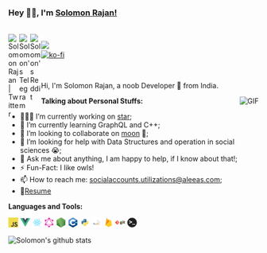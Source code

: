 ### Hey 👋🏽, I'm [Solomon Rajan!](https://solomonrajan.me) 

<br/>

<a href="https://twitter.com/iamsolomonrajan">
  <img align="left" alt="Solomon Rajan | Twitter" width="22px" src="https://cdn.jsdelivr.net/npm/simple-icons@v3/icons/twitter.svg" />
</a>
<a href="https://t.me/encrypteduser/">
  <img align="left" alt="Solomon's Telegram" width="22px" src="https://cdn.jsdelivr.net/npm/simple-icons@v3/icons/telegram.svg" />
</a>
<a href="https://www.reddit.com/user/solomonrajan/">
  <img align="left" alt="Solomon's Reddit" width="22px" src="https://cdn.jsdelivr.net/npm/simple-icons@v3/icons/reddit.svg" />
</a>

![](https://visitor-badge.glitch.me/badge?page_id=solomonrajan.solomonrajan)
<br>
[![ko-fi](https://ko-fi.com/img/githubbutton_sm.svg)](https://ko-fi.com/R6R12UF4S)

<br />

Hi, I'm Solomon Rajan, a noob Developer 🚀 from India.

  <img align="right" alt="GIF" src="https://media.giphy.com/media/5xtDarv3JMWO3kX7pAI/giphy.gif" />
  
**Talking about Personal Stuffs:**

- 👨🏽‍💻 I’m currently working on [star](https://github.com/solomonrajan/solomonrajan.github.io);
- 🌱 I’m currently learning GraphQL and C++; 
- 👯 I’m looking to collaborate on [moon](https://github.com/solomonrajan/solomonrajan.test) 🤝;
- 🤔 I’m looking for help with Data Structures and operation in social sciences 😭;
- 💬 Ask me about anything, I am happy to help, if I know about that!;
- ⚡️ Fun-Fact: I like owls!
- 📫 How to reach me: socialaccounts.utilizations@aleeas.com;
- 📝[Resume](https://github.com/solomonrajan/solomonrajan.github.io/releases/)

**Languages and Tools:**  

<code><img height="20" src="https://raw.githubusercontent.com/github/explore/80688e429a7d4ef2fca1e82350fe8e3517d3494d/topics/javascript/javascript.png"></code>
<code><img height="20" src="https://raw.githubusercontent.com/github/explore/80688e429a7d4ef2fca1e82350fe8e3517d3494d/topics/vue/vue.png"></code>
<code><img height="20" src="https://raw.githubusercontent.com/github/explore/80688e429a7d4ef2fca1e82350fe8e3517d3494d/topics/react/react.png"></code>
<code><img height="20" src="https://raw.githubusercontent.com/github/explore/5c058a388828bb5fde0bcafd4bc867b5bb3f26f3/topics/graphql/graphql.png"></code>
<code><img height="20" src="https://raw.githubusercontent.com/github/explore/80688e429a7d4ef2fca1e82350fe8e3517d3494d/topics/nodejs/nodejs.png"></code>
<code><img height="20" src="https://raw.githubusercontent.com/github/explore/80688e429a7d4ef2fca1e82350fe8e3517d3494d/topics/cpp/cpp.png"></code>
<code><img height="20" src="https://raw.githubusercontent.com/github/explore/80688e429a7d4ef2fca1e82350fe8e3517d3494d/topics/python/python.png"></code>
<code><img height="20" src="https://raw.githubusercontent.com/github/explore/80688e429a7d4ef2fca1e82350fe8e3517d3494d/topics/mysql/mysql.png"></code>
<code><img height="20" src="https://raw.githubusercontent.com/github/explore/80688e429a7d4ef2fca1e82350fe8e3517d3494d/topics/firebase/firebase.png"></code>
<code><img height="20" src="https://raw.githubusercontent.com/github/explore/80688e429a7d4ef2fca1e82350fe8e3517d3494d/topics/git/git.png"></code>
<code><img height="20" src="https://raw.githubusercontent.com/github/explore/80688e429a7d4ef2fca1e82350fe8e3517d3494d/topics/terminal/terminal.png"></code>



![Solomon's github stats](https://github-readme-stats.vercel.app/api?username=solomonrajan&show_icons=true)


